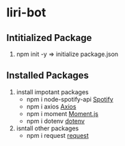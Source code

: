 # liri-bot

## Intitialized Package 
1. npm init -y      => initialize package.json

## Installed Packages     
1. install impotant packages 
    * npm i node-spotify-api  [Spotify](https://www.npmjs.com/package/node-spotify-api)
    * npm i axios             [Axios](https://www.npmjs.com/package/axios)
    * npm i moment            [Moment.js](https://www.npmjs.com/package/moment)
    * npm i dotenv            [dotenv](https://www.npmjs.com/package/dotenv)
2. isntall other packages 
    * npm i request           [request](https://www.npmjs.com/package/request)


